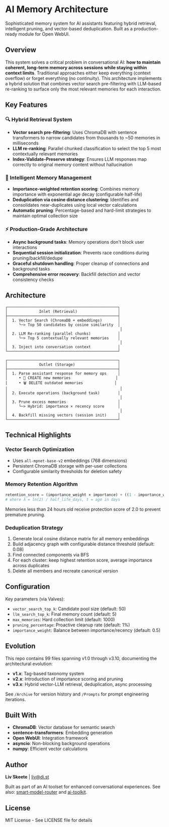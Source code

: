 # AI Memory Architecture

Sophisticated memory system for AI assistants featuring hybrid retrieval, intelligent pruning, and vector-based deduplication. Built as a production-ready module for Open WebUI.

## Overview

This system solves a critical problem in conversational AI: **how to maintain coherent, long-term memory across sessions while staying within context limits**. Traditional approaches either keep everything (context overflow) or forget everything (no continuity). This architecture implements a hybrid solution that combines vector search pre-filtering with LLM-based re-ranking to surface only the most relevant memories for each interaction.

## Key Features

### 🔍 Hybrid Retrieval System
- **Vector search pre-filtering**: Uses ChromaDB with sentence transformers to narrow candidates from thousands to ~50 memories in milliseconds
- **LLM re-ranking**: Parallel chunked classification to select the top 5 most contextually relevant memories
- **Index-Validate-Preserve strategy**: Ensures LLM responses map correctly to original memory content without hallucination

### 🧠 Intelligent Memory Management
- **Importance-weighted retention scoring**: Combines memory importance with exponential age decay (configurable half-life)
- **Deduplication via cosine distance clustering**: Identifies and consolidates near-duplicates using local vector calculations
- **Automatic pruning**: Percentage-based and hard-limit strategies to maintain optimal collection size

### ⚡ Production-Grade Architecture
- **Async background tasks**: Memory operations don't block user interactions
- **Sequential session initialization**: Prevents race conditions during pruning/backfill/dedupe
- **Graceful shutdown handling**: Proper cleanup of connections and background tasks
- **Comprehensive error recovery**: Backfill detection and vector consistency checks

## Architecture

```
┌─────────────────────────────────────────────────┐
│              Inlet (Retrieval)                  │
├─────────────────────────────────────────────────┤
│  1. Vector Search (ChromaDB + embeddings)       │
│     └─> Top 50 candidates by cosine similarity  │
│                                                  │
│  2. LLM Re-ranking (parallel chunks)            │
│     └─> Top 5 contextually relevant memories    │
│                                                  │
│  3. Inject into conversation context            │
└─────────────────────────────────────────────────┘

┌─────────────────────────────────────────────────┐
│              Outlet (Storage)                   │
├─────────────────────────────────────────────────┤
│  1. Parse assistant response for memory ops     │
│     • 💾 CREATE new memories                    │
│     • 🗑️ DELETE outdated memories              │
│                                                  │
│  2. Execute operations (background task)        │
│                                                  │
│  3. Prune excess memories                       │
│     └─> Hybrid: importance × recency score      │
│                                                  │
│  4. Backfill missing vectors (session init)     │
└─────────────────────────────────────────────────┘
```

## Technical Highlights

### Vector Search Optimization
- Uses `all-mpnet-base-v2` embeddings (768 dimensions)
- Persistent ChromaDB storage with per-user collections
- Configurable similarity thresholds for deletion safety

### Memory Retention Algorithm
```python
retention_score = (importance_weight × importance) + ((1 - importance_weight) × e^(-λt))
# where λ = ln(2) / half_life_days, t = age in days
```

Memories less than 24 hours old receive protection score of 2.0 to prevent premature pruning.

### Deduplication Strategy
1. Generate local cosine distance matrix for all memory embeddings
2. Build adjacency graph with configurable distance threshold (default: 0.08)
3. Find connected components via BFS
4. For each cluster: keep highest retention score, average importance across duplicates
5. Delete all members and recreate canonical version

## Configuration

Key parameters (via Valves):
- `vector_search_top_k`: Candidate pool size (default: 50)
- `llm_search_top_k`: Final memory count (default: 5)
- `max_memories`: Hard collection limit (default: 1000)
- `pruning_percentage`: Proactive cleanup rate (default: 1%)
- `importance_weight`: Balance between importance/recency (default: 0.5)

## Evolution

This repo contains 99 files spanning v1.0 through v3.10, documenting the architectural evolution:
- **v1.x**: Tag-based taxonomy system
- **v2.x**: Introduction of importance scoring and pruning
- **v3.x**: Hybrid vector-LLM retrieval, deduplication, async processing

See `/Archive` for version history and `/Prompts` for prompt engineering iterations.

## Built With

- **ChromaDB**: Vector database for semantic search
- **sentence-transformers**: Embedding generation
- **Open WebUI**: Integration framework
- **asyncio**: Non-blocking background operations
- **numpy**: Efficient vector calculations

## Author

**Liv Skeete** | [liv@di.st](mailto:liv@di.st)

Built as part of an AI toolset for enhanced conversational experiences. See also: [smart-model-router](https://github.com/liv-skeete/smart-model-router) and [ai-toolkit](https://github.com/liv-skeete/ai-toolkit).

## License

MIT License - See LICENSE file for details

